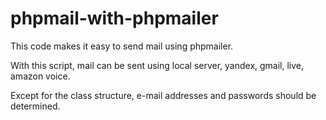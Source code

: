 # phpmail-with-phpmailer
This code makes it easy to send mail using phpmailer.

With this script, mail can be sent using local server, yandex, gmail, live, amazon voice.

Except for the class structure, e-mail addresses and passwords should be determined.
